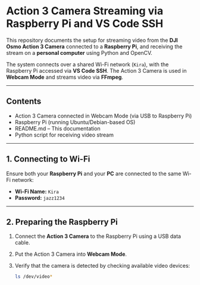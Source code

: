 # Action 3 Camera Streaming via Raspberry Pi and VS Code SSH

This repository documents the setup for streaming video from the **DJI Osmo Action 3 Camera** connected to a **Raspberry Pi**, and receiving the stream on a **personal computer** using Python and OpenCV.

The system connects over a shared Wi-Fi network (`Kira`), with the Raspberry Pi accessed via **VS Code SSH**. The Action 3 Camera is used in **Webcam Mode** and streams video via **FFmpeg**.

---

## Contents
- Action 3 Camera connected in Webcam Mode (via USB to Raspberry Pi)  
- Raspberry Pi (running Ubuntu/Debian-based OS)  
- README.md – This documentation  
- Python script for receiving video stream  

---

## 1. Connecting to Wi-Fi

Ensure both your **Raspberry Pi** and your **PC** are connected to the same Wi-Fi network:

- **Wi-Fi Name:** `Kira`  
- **Password:** `jazz1234`

---

## 2. Preparing the Raspberry Pi

1. Connect the **Action 3 Camera** to the Raspberry Pi using a USB data cable.  
2. Put the Action 3 Camera into **Webcam Mode**.  
3. Verify that the camera is detected by checking available video devices:

   ```bash
   ls /dev/video*
